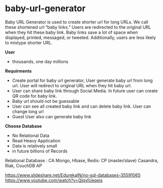 # baby-url-generator
Baby URL Generator is used to create shorter url for long URLs. We call these shortened url “baby links.” Users are redirected to the original URL when they hit these baby link. Baby links save a lot of space when displayed, printed, messaged, or tweeted. Additionally, users are less likely to mistype shorter URL.

**User**
  - thousands, one day millions
 
**Requirments**
  - Create portal for baby url generator, User generate baby url from long url. User will redirect to original URL when they hit baby url.
  - User can share baby link through Social Media. In future user can create QR code for baby link. 
  - Baby url should not be guessable
  - User can see all created baby link and can delete baby link. User can change long url
  - Guest User also can generate baby link   

**Choose Database**
  - No Relational Data
  - Read Heavy Application
  - Data is relatively small 
  - in future billions of Records
  
   Relational Database : CA
   Mongo, Hbase, Redis: CP (master/slave)
   Casandra, Riak, CouchDB AP
   
   https://www.slideshare.net/EdurekaIN/no-sql-databases-35591065
   https://www.youtube.com/watch?v=QlqylUeqeis

